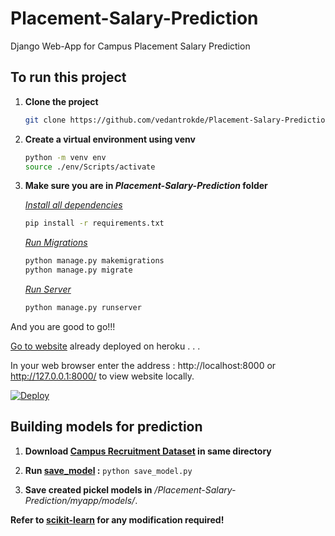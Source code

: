 # Placement-Salary-Prediction

Django Web-App for Campus Placement Salary Prediction

## To run this project

1. **Clone the project**

   ```sh
   git clone https://github.com/vedantrokde/Placement-Salary-Prediction.git
   ```

2.  **Create a virtual environment using venv**

      ```sh
      python -m venv env
      source ./env/Scripts/activate
      ```

3.  **Make sure you are in *Placement-Salary-Prediction* folder**

    *<ins>Install all dependencies</ins>*

    ```sh
    pip install -r requirements.txt
    ```

    *<ins>Run Migrations</ins>*

    ```sh
    python manage.py makemigrations
    python manage.py migrate
    ```

    *<ins>Run Server</ins>*

    ```sh
    python manage.py runserver 
    ```

And you are good to go!!!

[Go to website](https://checkyourplacementstatus.herokuapp.com/) already deployed on heroku . . . 

In your web browser enter the address : http://localhost:8000 or http://127.0.0.1:8000/ to view website locally.

[![Deploy](https://www.herokucdn.com/deploy/button.png)](https://heroku.com/deploy?template=https://github.com/vedantrokde/Placement-Salary-Prediction.git)

## Building models for prediction

1. **Download [Campus Recruitment Dataset](https://www.kaggle.com/benroshan/factors-affecting-campus-placement) in same directory**

2. **Run [save_model](https://github.com/vedantrokde/Placement-Salary-Prediction/save_model.py) :** `python save_model.py`

3. **Save created pickel models in** */Placement-Salary-Prediction/myapp/models/*.

**Refer to [scikit-learn](https://scikit-learn.org/stable/modules/classes.html) for any modification required!**

